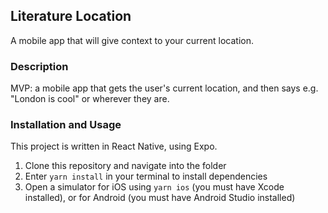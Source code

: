 ## Literature Location

A mobile app that will give context to your current location.

### Description
MVP: a mobile app that gets the user's current location, and then says e.g. "London is cool" or wherever they are.

### Installation and Usage
This project is written in React Native, using Expo.

1) Clone this repository and navigate into the folder
2) Enter `yarn install` in your terminal to install dependencies
3) Open a simulator for iOS using `yarn ios` (you must have Xcode installed), or for Android (you must have Android Studio installed)
